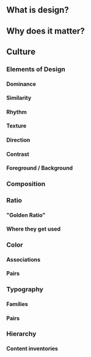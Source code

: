 ## What is design?

## Why does it matter?

## Culture

### Elements of Design

#### Dominance

#### Similarity

#### Rhythm

#### Texture

#### Direction

#### Contrast

#### Foreground / Background

### Composition

### Ratio

#### "Golden Ratio"

#### Where they get used

### Color

#### Associations

#### Pairs

### Typography

#### Families

#### Pairs

### Hierarchy

#### Content inventories